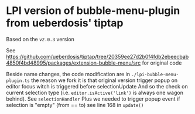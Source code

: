 # LPI version of bubble-menu-plugin from ueberdosis' tiptap

Based on the `v2.0.3` version

See https://github.com/ueberdosis/tiptap/tree/20359ee27d2b0f4fdb2ebeecbab4850f4bd48995/packages/extension-bubble-menu/src for original code

Beside name changes, the code modification are in `./lpi-bubble-menu-plugin.ts`
the reason we fork it is that original version trigger popup on editor focus witch is triggered before selectionUpdate
And so the check on current selection type (i.e. `editor.isActive('link')` is always one wagon behind). See `selectionHandler`
Plus we needed to trigger popup event if selection is "empty" (from == to) see line 168 in `update()`